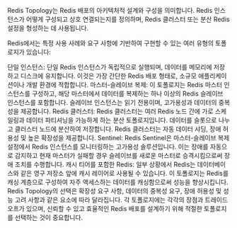 Redis Topology는 Redis 배포의 아키텍처적 설계와 구성을 의미합니다. Redis 인스턴스가 어떻게 구성되고 상호 연결되는지를 정의하며, Redis 클러스터 또는 분산 Redis 설정을 형성하는 데 사용됩니다.

Redis에서는 특정 사용 사례와 요구 사항에 기반하여 구현할 수 있는 여러 유형의 토폴로지가 있습니다:

단일 인스턴스: 단일 Redis 인스턴스가 독립적으로 실행되며, 데이터를 메모리에 저장하고 디스크에 유지합니다. 이것은 가장 간단한 Redis 배포 형태로, 소규모 애플리케이션이나 개발 환경에 적합합니다.
마스터-슬레이브 복제: 이 토폴로지는 Redis 마스터 인스턴스를 구성하고, 해당 마스터에서 데이터를 복제하는 하나 이상의 Redis 슬레이브 인스턴스를 포함합니다. 슬레이브 인스턴스는 읽기 전용이며, 고가용성과 데이터의 중복성을 제공합니다.
Redis 클러스터: Redis 클러스터는 여러 Redis 노드 간에 가로 스케일링과 데이터 파티셔닝을 가능하게 하는 분산 토폴로지입니다. 데이터를 슬롯으로 나누고 클러스터 노드에 분산하여 저장합니다. Redis 클러스터는 자동 데이터 샤딩, 장애 허용성 및 높은 확장성을 제공합니다.
Sentinel: Redis Sentinel은 마스터-슬레이브 복제 설정에서 Redis 인스턴스를 모니터링하는 고가용성 솔루션입니다. 이는 장애를 자동으로 감지하고 현재 마스터가 실패할 경우 슬레이브를 새로운 마스터로 승격시킴으로써 장애 조치를 수행합니다.
캐시 티어를 포함한 Redis: 일부 상황에서 Redis는 데이터베이스와 같은 영구 저장소 앞에 캐시 레이어로 사용될 수 있습니다. 이 토폴로지는 Redis를 캐싱 계층으로 구성하여 자주 액세스하는 데이터를 캐싱함으로써 성능을 향상시킵니다.
Redis Topology의 선택은 확장성 요구 사항, 데이터의 중복성 요구, 장애 허용성 및 성능 고려 사항과 같은 요소에 따라 달라집니다. 각 토폴로지에는 각각의 장점과 트레이드오프가 있으며, 신뢰할 수 있고 효율적인 Redis 배포를 설계하기 위해 적절한 토폴로지를 선택하는 것이 중요합니다.